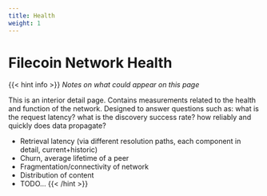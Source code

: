 ```yaml
---
title: Health
weight: 1
---
```

# Filecoin Network Health

{{< hint info >}}
*Notes on what could appear on this page*

This is an interior detail page. Contains measurements related to the health and function of the network. Designed to answer questions such as: what is the request latency? what is the discovery success rate? how reliably and quickly does data propagate?

- Retrieval latency (via different resolution paths, each component in detail, current+historic)
- Churn, average lifetime of a peer
- Fragmentation/connectivity of network
- Distribution of content
- TODO…
{{< /hint >}}
